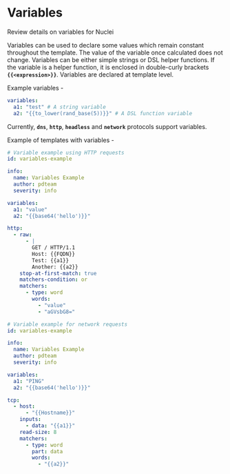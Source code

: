 # Variables

Review details on variables for Nuclei

Variables can be used to declare some values which remain constant throughout the template. The value of the variable once calculated does not change. Variables can be either simple strings or DSL helper functions. If the variable is a helper function, it is enclosed in double-curly brackets **`{{<expression>}}`**. Variables are declared at template level.

Example variables -

```yaml
variables:
  a1: "test" # A string variable
  a2: "{{to_lower(rand_base(5))}}" # A DSL function variable
```

Currently, **`dns`**, **`http`**, **`headless`** and **`network`** protocols support variables.

Example of templates with variables -

```yaml
# Variable example using HTTP requests
id: variables-example

info:
  name: Variables Example
  author: pdteam
  severity: info

variables:
  a1: "value"
  a2: "{{base64('hello')}}"

http:
  - raw:
      - |
        GET / HTTP/1.1
        Host: {{FQDN}}
        Test: {{a1}}
        Another: {{a2}}
    stop-at-first-match: true
    matchers-condition: or
    matchers:
      - type: word
        words: 
          - "value"
          - "aGVsbG8="
```

```yaml
# Variable example for network requests
id: variables-example

info:
  name: Variables Example
  author: pdteam
  severity: info

variables:
  a1: "PING"
  a2: "{{base64('hello')}}"

tcp:
  - host: 
      - "{{Hostname}}"
    inputs:
      - data: "{{a1}}"
    read-size: 8
    matchers:
      - type: word
        part: data
        words:
          - "{{a2}}"
```